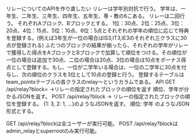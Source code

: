 リレーについてのAPIを作り直したい
リレーは学年別対抗で行う。
学年は、一年生、二年生、三年生、四年生、五年生、専・教の6こある。
リレーは二回行う。
それぞれAブロック、Bブロックとする。
1位：30点、2位：25点、3位：20点、4位：15点、5位：10点、6位：5点とそれぞれの学年の順位に応じて特典を登録する。(例えば3年生が一位の場合はIS3,IT3,IE3のそれぞれ三クラスに30点が登録される)
ふたつのブロックの結果が揃ったら、それぞれの学年がリレーで獲得した得点をAブロックとBブロックで加算して順位をつける。その順位が一位の場合は追加で30点、二位の場合は20点、3位の場合は10点をボーナス得点として登録する。もし、一位が二学年いる場合は、一位の二学年に30点を付与し、次の順位のクラスを3位として10点の登録と行う。
登録するテーブルはteam_pointsテーブルの各クラスのrelay～というカラムである。
API
GET /api/relay?block=  ->リレーの指定されたブロックの順位を返す
順位、学年が分かるJSONを返す。
POST /api/relay?block -> リレーの指定されたブロックの順位を登録する。
{1: 3, 2: 1, ...}のようなJSONを返す。
順位: 学年 のようなJSON形式とする。

GET /api/relay?blockは全ユーザーが実行可能。
POST /api/relay?blockはadmin_relayとsuperrootのみ実行可能。